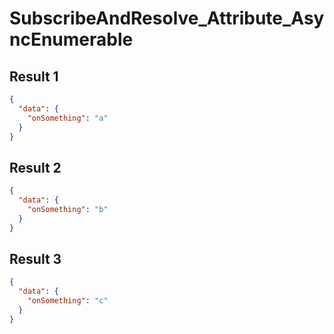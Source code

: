 # SubscribeAndResolve_Attribute_AsyncEnumerable

## Result 1

```json
{
  "data": {
    "onSomething": "a"
  }
}
```

## Result 2

```json
{
  "data": {
    "onSomething": "b"
  }
}
```

## Result 3

```json
{
  "data": {
    "onSomething": "c"
  }
}
```

